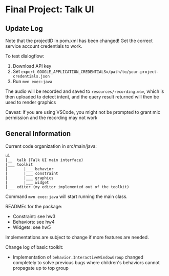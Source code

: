 # Final Project: Talk UI

## Update Log

Note that the projectID in pom.xml has been changed! Get the correct service account credentials to work.

To test dialogflow:

1. Download API key
2. Set `export GOOGLE_APPLICATION_CREDENTIALS=/path/to/your-project-credentials.json`
3. Run `mvn exec:java`

The audio will be recorded and saved to `resources/recording.wav`, which is then uploaded to detect intent, and the query result returned will then be used to render graphics

Caveat: if you are using VSCode, you might not be prompted to grant mic permission and the recording may not work

## General Information

Current code organization in src/main/java:
```
ui
|__  talk (Talk UI main interface)
|___ toolkit
|       |___ behavior
|       |___ constraint
|       |___ graphics
|       |___ widget
|___ editor (my editor implemented out of the toolkit)
```

Command `mvn exec:java` will start running the main class.

READMEs for the package:

- Constraint: see hw3
- Behaviors: see hw4
- Widgets: see hw5

Implementations are subject to change if more features are needed.

Change log of basic toolkit:
- Implementation of `behavior.InteractiveWindowGroup` changed completely to solve previous bugs where children's behaviors cannot propagate up to top group